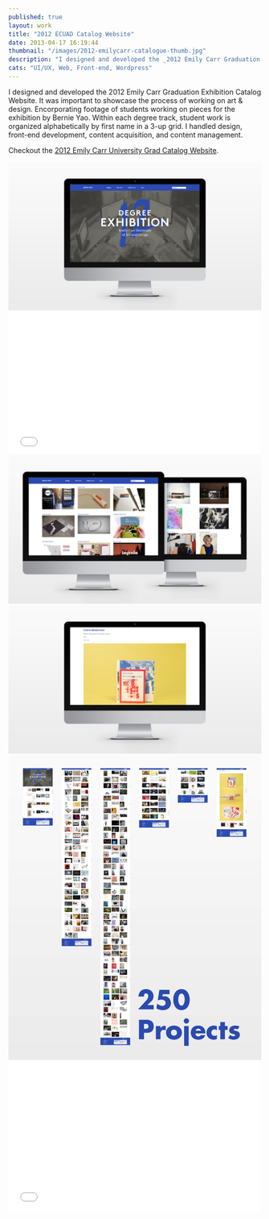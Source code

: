 ```yaml
---
published: true
layout: work
title: "2012 ECUAD Catalog Website"
date: 2013-04-17 16:19:44
thumbnail: "/images/2012-emilycarr-catalogue-thumb.jpg"
description: "I designed and developed the _2012 Emily Carr Graduation Exhibition website."
cats: "UI/UX, Web, Front-end, Wordpress"
---
```

<p class="work-content">I designed and developed the 2012 Emily Carr Graduation Exhibition Catalog Website. It was important to showcase the process of working on art &amp; design. Encorporating footage of students working on pieces for the exhibition by Bernie Yao. Within each degree track, student work is organized alphabetically by first name in a 3-up grid. I handled design, front-end development, content acquisition, and content management.</p>

<p class="work-content">Checkout the <a href="http://grad2012.ecuad.ca" title="Emily Carr University 2012 Grad Catalogue Website" target="_blank">2012 Emily Carr University Grad Catalog Website</a>.</p>

<img src="/images/2012-emilycarr-catalogue-home.jpg" alt="Emily Carr University 2012 Grad Catalogue Home Page" />

<div class="vendor">
	<iframe src="//player.vimeo.com/video/41069060?title=0&amp;byline=0&amp;portrait=0" width="500" height="281" frameborder="0">&nsbp;</iframe>
</div>

<img src="/images/2012-emilycarr-catalogue-degrees.jpg" alt="Design and Fine Arts Degree Pages Page" />

<img src="/images/2012-emilycarr-catalogue-project.jpg" alt="A Project Page" />

<img src="/images/2012-emilycarr-catalogue-zoomout.jpg" alt="Building Order From Chaos" />

<div class="vendor">
	<iframe src="//player.vimeo.com/video/80751603?title=0&amp;byline=0&amp;portrait=0" width="500" height="300" frameborder="0"> </iframe>
</div>